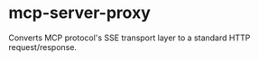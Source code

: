 # mcp-server-proxy
Converts MCP protocol's SSE transport layer to a standard HTTP request/response.
